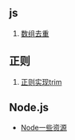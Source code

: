 ## js
1. [数组去重](./js/arrayDedulplication.md)

## 正则
1. [正则实现trim](./regExp/regExp.md
)

## Node.js
* [Node一些资源](./node/resource.md)